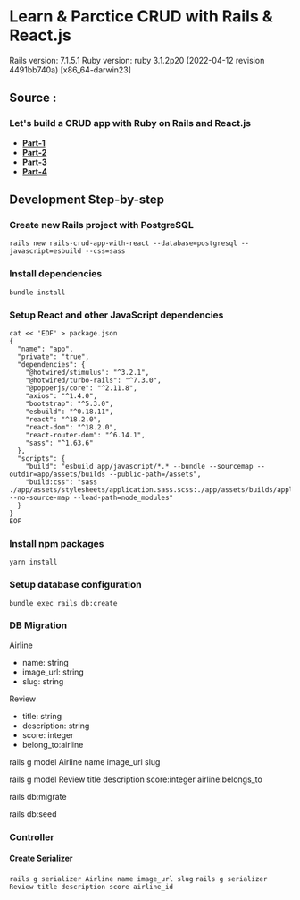 # Learn & Parctice CRUD with Rails & React.js

Rails version: 7.1.5.1
Ruby version: ruby 3.1.2p20 (2022-04-12 revision 4491bb740a) [x86_64-darwin23]

## Source :

### Let's build a CRUD app with Ruby on Rails and React.js

- **[Part-1](https://youtu.be/oyjzi837wME?si=5mG2ldgOrUJub4t1)**
- **[Part-2](https://youtu.be/F0xErjOtJAQ?si=upcu_KNwmmsvNgMw)**
- **[Part-3](https://youtu.be/R19RT76rRa8?si=m6JJY9d26n4iCpDJ)**
- **[Part-4](https://youtu.be/iqh9enFWHuY?si=YDc4IaLZEXs5E-sX)**

## Development Step-by-step

### Create new Rails project with PostgreSQL

`rails new rails-crud-app-with-react --database=postgresql --javascript=esbuild --css=sass`

### Install dependencies

`bundle install`

### Setup React and other JavaScript dependencies

```
cat << 'EOF' > package.json
{
  "name": "app",
  "private": "true",
  "dependencies": {
    "@hotwired/stimulus": "^3.2.1",
    "@hotwired/turbo-rails": "^7.3.0",
    "@popperjs/core": "^2.11.8",
    "axios": "^1.4.0",
    "bootstrap": "^5.3.0",
    "esbuild": "^0.18.11",
    "react": "^18.2.0",
    "react-dom": "^18.2.0",
    "react-router-dom": "^6.14.1",
    "sass": "^1.63.6"
  },
  "scripts": {
    "build": "esbuild app/javascript/*.* --bundle --sourcemap --outdir=app/assets/builds --public-path=/assets",
    "build:css": "sass ./app/assets/stylesheets/application.sass.scss:./app/assets/builds/application.css --no-source-map --load-path=node_modules"
  }
}
EOF
```

### Install npm packages

`yarn install`

### Setup database configuration

`bundle exec rails db:create`

### DB Migration

Airline

- name: string
- image_url: string
- slug: string

Review

- title: string
- description: string
- score: integer
- belong_to:airline

rails g model Airline name image_url slug

rails g model Review title description score:integer airline:belongs_to

rails db:migrate

rails db:seed

### Controller

#### Create Serializer

`rails g serializer Airline name image_url slug`
`rails g serializer Review title description score airline_id`